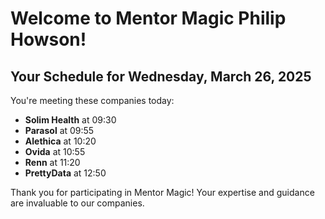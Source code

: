 # Welcome to Mentor Magic Philip Howson!

## Your Schedule for Wednesday, March 26, 2025

You're meeting these companies today:

- **Solim Health** at 09:30
- **Parasol** at 09:55
- **Alethica** at 10:20
- **Ovida** at 10:55
- **Renn** at 11:20
- **PrettyData** at 12:50


Thank you for participating in Mentor Magic! Your expertise and guidance are invaluable to our companies.
